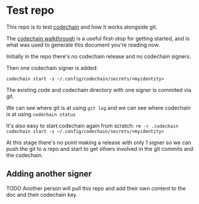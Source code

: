 # Test repo

This repo is to test [codechain](https://github.com/frankbraun/codechain)
and how it works alongside git.

The [codechain walkthrough](https://github.com/frankbraun/codechain/blob/master/doc/walkthrough.md)
is a useful first-stop for getting started, and is what was used to generate
this document you're reading now.

Initially in the repo there's no codechain release and no codechain signers.

Then one codechain signer is added:

`codechain start -s ~/.config/codechain/secrets/<myidentity>`

The existing code and codechain directory with one signer is commited via git.

We can see where git is at using `git log` and we can see where codechain is at
using `codechain status`

It's also easy to start codechain again from scratch:
`rm -r .codechain`
`codechain start -s ~/.config/codechain/secrets/<myidentity>`

At this stage there's no point making a release with only 1 signer so we can
push the git to a repo and start to get others involved in the git commits and
the codechain.

## Adding another signer

TODO Another person will pull this repo and add their own content to the doc
and their codechain key.
